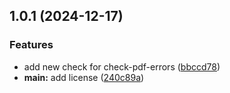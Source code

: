 ## 1.0.1 (2024-12-17)


### Features

* add new check for check-pdf-errors ([bbccd78](https://github.com/yamadharma/ceurart-check/commit/bbccd78287bb8e6a8149e35f2ce1b3126bcd8cbb))
* **main:** add license ([240c89a](https://github.com/yamadharma/ceurart-check/commit/240c89a47a7ffb997030a932d8d64d20082a8df9))




